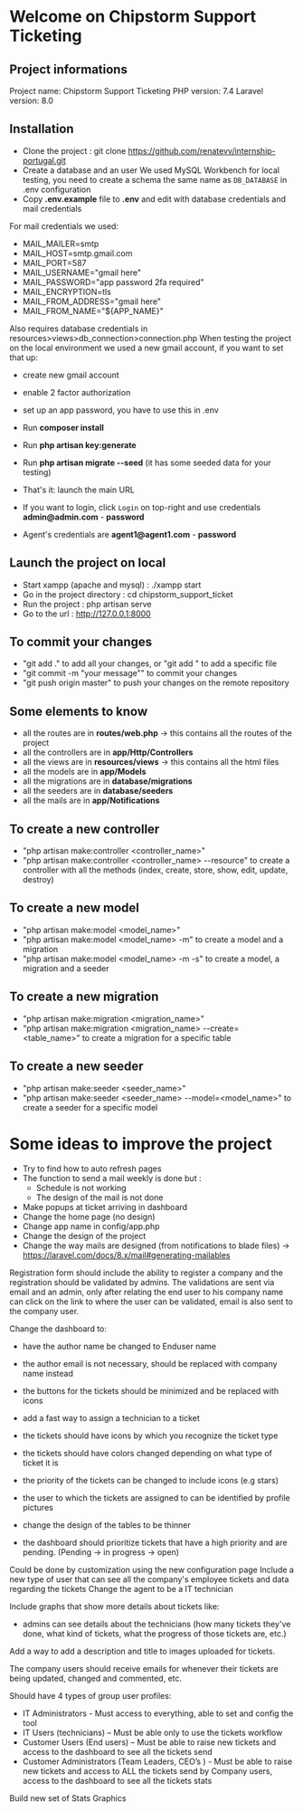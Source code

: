 # Welcome on Chipstorm Support Ticketing

## Project informations
Project name: Chipstorm Support Ticketing
PHP version: 7.4
Laravel version: 8.0

## Installation
- Clone the project : git clone https://github.com/renatevv/internship-portugal.git
- Create a database and an user
We used MySQL Workbench for local testing, you need to create a schema the same name as `DB_DATABASE` in .env configuration
- Copy __.env.example__ file to __.env__ and edit with database credentials and mail credentials

For mail credentials we used:

- MAIL_MAILER=smtp
- MAIL_HOST=smtp.gmail.com
- MAIL_PORT=587
- MAIL_USERNAME="gmail here"
- MAIL_PASSWORD="app password 2fa required"
- MAIL_ENCRYPTION=tls
- MAIL_FROM_ADDRESS="gmail here"
- MAIL_FROM_NAME="${APP_NAME}"

Also requires database credentials in resources>views>db_connection>connection.php
When testing the project on the local environment we used a new gmail account, if you want to set that up:
- create new gmail account
- enable 2 factor authorization
- set up an app password, you have to use this in .env

- Run __composer install__
- Run __php artisan key:generate__
- Run __php artisan migrate --seed__ (it has some seeded data for your testing)
- That's it: launch the main URL 
- If you want to login, click `Login` on top-right and use credentials __admin@admin.com__ - __password__ 
- Agent's credentials are __agent1@agent1.com__ - __password__ 

## Launch the project on local
- Start xampp (apache and mysql) : ./xampp start
- Go in the project directory : cd chipstorm_support_ticket
- Run the project : php artisan serve
- Go to the url : http://127.0.0.1:8000

## To commit your changes
- "git add ." to add all your changes, or "git add <file>" to add a specific file
- "git commit -m "your message"" to commit your changes
- "git push origin master" to push your changes on the remote repository

## Some elements to know
- all the routes are in __routes/web.php__ -> this contains all the routes of the project
- all the controllers are in __app/Http/Controllers__ 
- all the views are in __resources/views__ -> this contains all the html files
- all the models are in __app/Models__
- all the migrations are in __database/migrations__
- all the seeders are in __database/seeders__
- all the mails are in __app/Notifications__

## To create a new controller
- "php artisan make:controller <controller_name>"
- "php artisan make:controller <controller_name> --resource" to create a controller with all the methods (index, create, store, show, edit, update, destroy)

## To create a new model
- "php artisan make:model <model_name>"
- "php artisan make:model <model_name> -m" to create a model and a migration
- "php artisan make:model <model_name> -m -s" to create a model, a migration and a seeder

## To create a new migration
- "php artisan make:migration <migration_name>"
- "php artisan make:migration <migration_name> --create=<table_name>" to create a migration for a specific table

## To create a new seeder
- "php artisan make:seeder <seeder_name>"
- "php artisan make:seeder <seeder_name> --model=<model_name>" to create a seeder for a specific model



# Some ideas to improve the project
- Try to find how to auto refresh pages
- The function to send a mail weekly is done but :
    - Schedule is not working
    - The design of the mail is not done
- Make popups at ticket arriving in dashboard
- Change the home page (no design)
- Change app name in config/app.php
- Change the design of the project
- Change the way mails are designed (from notifications to blade files) -> https://laravel.com/docs/8.x/mail#generating-mailables

Registration form should include the ability to register a company and the registration should be validated by admins. The validations are sent via email and an admin, only after relating the end user to his company name
can click on the link to where the user can be validated, email is also sent to the company user.

Change the dashboard to:
- have the author name be changed to Enduser name
- the author email is not necessary, should be replaced with company name instead
- the buttons for the tickets should be minimized and be replaced with icons
- add a fast way to assign a technician to a ticket
- the tickets should have icons by which you recognize the ticket type
- the tickets should have colors changed depending on what type of ticket it is
- the priority of the tickets can be changed to include icons (e.g
stars)

- the user to which the tickets are assigned to can be identified by profile pictures
- change the design of the tables to be thinner
- the dashboard should prioritize tickets that have a high priority and are pending. (Pending -> in progress -> open)

Could be done by customization using the new configuration page
Include a new type of user that can see all the company's employee tickets and data regarding the tickets
Change the agent to be a IT technician

Include graphs that show more details about tickets like:
- admins can see details about the technicians (how many tickets they've done, what kind of tickets, what the progress of those tickets are, etc.)
 
Add a way to add a description and title to images uploaded for tickets.

The company users should receive emails for whenever their tickets are being updated, changed and commented, etc.

Should have 4 types of group user profiles:
- IT Administrators -  Must access to everything, able to set and config the tool
- IT Users (technicians) – Must be able only to use the tickets workflow
- Customer Users (End users) – Must be able to raise new tickets and access to the dashboard to see all the tickets send
- Customer Administrators (Team Leaders, CEO’s ) - Must be able to raise new tickets and access to ALL the tickets send by Company users, access to the  dashboard to see all the tickets stats

Build new set of Stats Graphics

